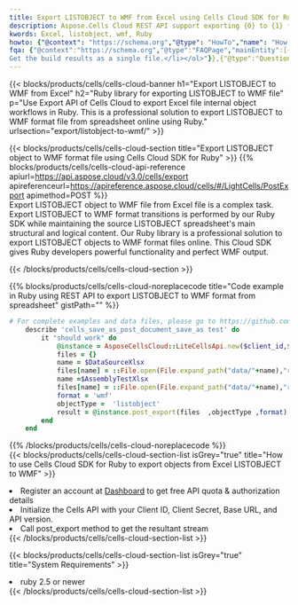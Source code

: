 ```yaml
---
title: Export LISTOBJECT to WMF from Excel using Cells Cloud SDK for Ruby  
description: Aspose.Cells Cloud REST API support exporting {0} to {1} format files using {2}. 
kwords: Excel, listobject, wmf, Ruby
howto: {"@context": "https://schema.org","@type": "HowTo","name": "How to use Cells Cloud SDK for Ruby to export objects from Excel LISTOBJECT to WMF","description": "How to use Cells Cloud SDK for Ruby to export objects from Excel LISTOBJECT to WMF","image": {"@type": "ImageObject"},"url": "/ruby/export/listobject-to-wmf/","step": [{ "@type": "HowToStep","name": "How to use Cells Cloud SDK for Ruby to export objects from Excel LISTOBJECT to WMF step 1", "image": {"@type": "ImageObject",},"url": "/ruby/export/listobject-to-wmf/","text": "Register an account at <a href="https://dashboard.aspose.cloud/">Dashboard</a> to get free API quota & authorization details",},{ "@type": "HowToStep","name": "How to use Cells Cloud SDK for Ruby to export objects from Excel LISTOBJECT to WMF step 1", "image": {"@type": "ImageObject",},"url": "/ruby/export/listobject-to-wmf/","text": "Initialize the Cells API with your Client ID, Client Secret, Base URL, and API version.",},{ "@type": "HowToStep","name": "How to use Cells Cloud SDK for Ruby to export objects from Excel LISTOBJECT to WMF step 1", "image": {"@type": "ImageObject",},"url": "/ruby/export/listobject-to-wmf/","text": "Call post_export method to get the resultant stream",}, ],"supply": {"@type": "HowToSupply","name": "document"},"tool": [{"@type": "HowToTool","name": "RubyMine, Visual Studio Code, Aptana Studio, NetBeans"},{"@type": "HowToTool","name": "Aspose Cells"}],"totalTime": "PT6M"}
fqa: {"@context":"https://schema.org","@type":"FAQPage","mainEntity":[{"@type":"Question","name":"What file formats can excel or its internal elements be converted into?","acceptedAnswer":{"@type":"Answer","text":"We support a variety of output file formats, including XLSX, Excel, xls , PDF, CSV, HTML, Markdown, XML, PNG, JPG, TIFF, Json, TXT and many more.<br/><ol><li>Install .NET SDK and add the reference (import the library) to your .NET project.</li><li>Open the source file in C# using REST API.</li><li>Load the content or the excel file itself to be exported to other formats.</li><li>Call the PostExport() method, passing the output filename with the required extension.</li><li>
Get the build results as a single file.</li></ol>"}},{"@type":"Question","name":"What is the maximum file size supported by this .NET library?","acceptedAnswer":{"@type":"Answer","text":"There are no file size limits for format conversions using .NET library."}}]}
---
```



{{< blocks/products/cells/cells-cloud-banner h1="Export LISTOBJECT to WMF from Excel" h2="Ruby library for exporting LISTOBJECT to WMF file" p="Use Export API of Cells Cloud to export Excel file internal object workflows in Ruby. This is a professional solution to export LISTOBJECT to WMF format file from spreadsheet online using Ruby." urlsection="export/listobject-to-wmf/" >}}

{{< blocks/products/cells/cells-cloud-section  title="Export LISTOBJECT object to WMF format file using Cells Cloud SDK for Ruby" >}}
{{% blocks/products/cells/cells-cloud-api-reference  apiurl=https://api.aspose.cloud/v3.0/cells/export  apireferenceurl=https://apireference.aspose.cloud/cells/#/LightCells/PostExport  apimethod=POST %}}
<br/>
Export LISTOBJECT object to WMF file from Excel file is a complex task. Export LISTOBJECT to WMF format transitions is performed by our Ruby SDK while maintaining the source LISTOBJECT spreadsheet's main structural and logical content. Our Ruby library is a professional solution to export LISTOBJECT objects to WMF format files online. This Cloud SDK gives Ruby developers powerful functionality and perfect WMF output.

{{< /blocks/products/cells/cells-cloud-section >}}

{{% blocks/products/cells/cells-cloud-noreplacecode title="Code example in Ruby using REST API to export LISTOBJECT to WMF format from spreadsheet" gistPath="" %}}
  
```ruby
# For complete examples and data files, please go to https://github.com/aspose-cells-cloud/aspose-cells-cloud-ruby/
    describe 'cells_save_as_post_document_save_as test' do
        it "should work" do
            @instance = AsposeCellsCloud::LiteCellsApi.new($client_id,$client_secret,"v3.0","https://api.aspose.cloud/")
            files = {}      
            name = $DataSourceXlsx
            files[name] = ::File.open(File.expand_path("data/"+name),"r") 
            name =$AssemblyTestXlsx 
            files[name] = ::File.open(File.expand_path("data/"+name),"r")
            format = 'wmf'
            objectType =  'listobject'
            result = @instance.post_export(files  ,objectType ,format)    
        end
    end
```
   
{{% /blocks/products/cells/cells-cloud-noreplacecode  %}}
<br/>
{{< blocks/products/cells/cells-cloud-section-list isGrey="true"  title="How to use Cells Cloud SDK for Ruby to export objects from Excel LISTOBJECT to WMF" >}}
<li>Register an account at <a href="https://dashboard.aspose.cloud/">Dashboard</a> to get free API quota & authorization details</li>
<li>Initialize the Cells API with your Client ID, Client Secret, Base URL, and API version.</li>
<li>Call post_export method to get the resultant stream</li>
{{< /blocks/products/cells/cells-cloud-section-list >}}

{{< blocks/products/cells/cells-cloud-section-list isGrey="true"  title="System Requirements" >}}
<li>ruby 2.5 or newer</li>
{{< /blocks/products/cells/cells-cloud-section-list >}}
